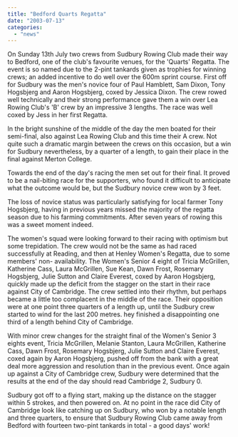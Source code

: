 ```yaml
---
title: "Bedford Quarts Regatta"
date: "2003-07-13"
categories:
  - "news"
---
```


On Sunday 13th July two crews from Sudbury Rowing Club made their way to Bedford, one of the club's favourite venues, for the 'Quarts' Regatta. The event is so named due to the 2-pint tankards given as trophies for winning crews; an added incentive to do well over the 600m sprint course. First off for Sudbury was the men's novice four of Paul Hamblett, Sam Dixon, Tony Hogsbjerg and Aaron Hogsbjerg, coxed by Jessica Dixon. The crew rowed well technically and their strong performance gave them a win over Lea Rowing Club's 'B' crew by an impressive 3 lengths. The race was well coxed by Jess in her first Regatta.

In the bright sunshine of the middle of the day the men boated for their semi-final, also against Lea Rowing Club and this time their A crew. Not quite such a dramatic margin between the crews on this occasion, but a win for Sudbury nevertheless, by a quarter of a length, to gain their place in the final against Merton College.

Towards the end of the day's racing the men set out for their final. It proved to be a nail-biting race for the supporters, who found it difficult to anticipate what the outcome would be, but the Sudbury novice crew won by 3 feet.

The loss of novice status was particularly satisfying for local farmer Tony Hogsbjerg, having in previous years missed the majority of the regatta season due to his farming commitments. After seven years of rowing this was a sweet moment indeed.

The women's squad were looking forward to their racing with optimism but some trepidation. The crew would not be the same as had raced successfully at Reading, and then at Henley Women's Regatta, due to some members' non- availability. The Women's Senior 4 eight of Tricia McGrillen, Katherine Cass, Laura McGrillen, Sue Kean, Dawn Frost, Rosemary Hogsbjerg, Julie Sutton and Claire Everest, coxed by Aaron Hogsbjerg, quickly made up the deficit from the stagger on the start in their race against City of Cambridge. The crew settled into their rhythm, but perhaps became a little too complacent in the middle of the race. Their opposition were at one point three quarters of a length up, until the Sudbury crew started to wind for the last 200 metres. hey finished a disappointing one third of a length behind City of Cambridge.

With minor crew changes for the straight final of the Women's Senior 3 eights event, Tricia McGrillen, Melanie Stanton, Laura McGrillen, Katherine Cass, Dawn Frost, Rosemary Hogsbjerg, Julie Sutton and Claire Everest, coxed again by Aaron Hogsbjerg, pushed off from the bank with a great deal more aggression and resolution than in the previous event. Once again up against a City of Cambridge crew, Sudbury were determined that the results at the end of the day should read Cambridge 2, Sudbury 0.

Sudbury got off to a flying start, making up the distance on the stagger within 5 strokes, and then powered on. At no point in the race did City of Cambridge look like catching up on Sudbury, who won by a notable length and three quarters, to ensure that Sudbury Rowing Club came away from Bedford with fourteen two-pint tankards in total - a good days' work!
